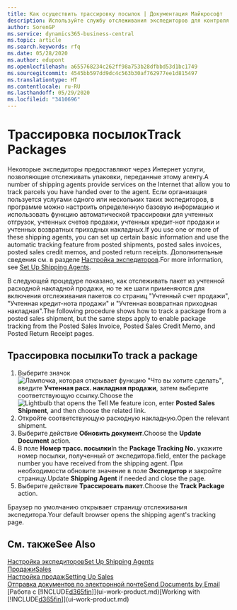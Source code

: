 ```yaml
---
title: Как осуществить трассировку посылок | Документация Майкрософт
description: Используйте службу отслеживания экспедиторов для контроля хода доставки.
author: SorenGP
ms.service: dynamics365-business-central
ms.topic: article
ms.search.keywords: rfq
ms.date: 05/28/2020
ms.author: edupont
ms.openlocfilehash: a655768234c262ff98a753b28dfbbd53d1bc1749
ms.sourcegitcommit: 4545bb597dd9dc4c563b30af762977ee1d815497
ms.translationtype: HT
ms.contentlocale: ru-RU
ms.lasthandoff: 05/29/2020
ms.locfileid: "3410696"
---
```

# <a name="track-packages"></a><span data-ttu-id="8b2e1-103">Трассировка посылок</span><span class="sxs-lookup"><span data-stu-id="8b2e1-103">Track Packages</span></span>

<span data-ttu-id="8b2e1-104">Некоторые экспедиторы предоставляют через Интернет услуги, позволяющие отслеживать упаковки, переданные этому агенту.</span><span class="sxs-lookup"><span data-stu-id="8b2e1-104">A number of shipping agents provide services on the Internet that allow you to track parcels you have handed over to the agent.</span></span> <span data-ttu-id="8b2e1-105">Если организация пользуется услугами одного или нескольких таких экспедиторов, в программе можно настроить определенную базовую информацию и использовать функцию автоматической трассировки для учтенных отгрузок, учтенных счетов продажи, учтенных кредит-нот продажи и учтенных возвратных приходных накладных.</span><span class="sxs-lookup"><span data-stu-id="8b2e1-105">If you use one or more of these shipping agents, you can set up certain basic information and use the automatic tracking feature from posted shipments, posted sales invoices, posted sales credit memos, and posted return receipts.</span></span> <span data-ttu-id="8b2e1-106">Дополнительные сведения см. в разделе [Настройка экспедиторов](sales-how-to-set-up-shipping-agents.md).</span><span class="sxs-lookup"><span data-stu-id="8b2e1-106">For more information, see [Set Up Shipping Agents](sales-how-to-set-up-shipping-agents.md).</span></span>  

<span data-ttu-id="8b2e1-107">В следующей процедуре показано, как отслеживать пакет из учтенной расходной накладной продажи, но те же шаги применяются для включения отслеживания пакетов со страниц "Учтенный счет продажи", "Учтенная кредит-нота продажи" и "Учтенная возвратная приходная накладная".</span><span class="sxs-lookup"><span data-stu-id="8b2e1-107">The following procedure shows how to track a package from a posted sales shipment, but the same steps apply to enable package tracking from the Posted Sales Invoice, Posted Sales Credit Memo, and Posted Return Receipt pages.</span></span>  

## <a name="to-track-a-package"></a><span data-ttu-id="8b2e1-108">Трассировка посылки</span><span class="sxs-lookup"><span data-stu-id="8b2e1-108">To track a package</span></span>

1. <span data-ttu-id="8b2e1-109">Выберите значок ![Лампочка, которая открывает функцию "Что вы хотите сделать"](media/ui-search/search_small.png "Что вы хотите сделать"), введите **Учтенная расх. накладная продажи**, затем выберите соответствующую ссылку.</span><span class="sxs-lookup"><span data-stu-id="8b2e1-109">Choose the ![Lightbulb that opens the Tell Me feature](media/ui-search/search_small.png "Tell me what you want to do") icon, enter **Posted Sales Shipment**, and then choose the related link.</span></span>
2. <span data-ttu-id="8b2e1-110">Откройте соответствующую расходную накладную.</span><span class="sxs-lookup"><span data-stu-id="8b2e1-110">Open the relevant shipment.</span></span>
3. <span data-ttu-id="8b2e1-111">Выберите действие **Обновить документ**.</span><span class="sxs-lookup"><span data-stu-id="8b2e1-111">Choose the **Update Document** action.</span></span>
4. <span data-ttu-id="8b2e1-112">В поле **Номер трасс. посылки**</span><span class="sxs-lookup"><span data-stu-id="8b2e1-112">In the **Package Tracking No.**</span></span> <span data-ttu-id="8b2e1-113">укажите номер посылки, полученный от экспедитора.</span><span class="sxs-lookup"><span data-stu-id="8b2e1-113">field, enter the package number you have received from the shipping agent.</span></span> <span data-ttu-id="8b2e1-114">При необходимости обновите значение в поле **Экспедитор** и закройте страницу.</span><span class="sxs-lookup"><span data-stu-id="8b2e1-114">Update **Shipping Agent** if needed and close the page.</span></span>
5. <span data-ttu-id="8b2e1-115">Выберите действие **Трассировать пакет**.</span><span class="sxs-lookup"><span data-stu-id="8b2e1-115">Choose the **Track Package** action.</span></span>

<span data-ttu-id="8b2e1-116">Браузер по умолчанию открывает страницу отслеживания экспедитора.</span><span class="sxs-lookup"><span data-stu-id="8b2e1-116">Your default browser opens the shipping agent's tracking page.</span></span>

## <a name="see-also"></a><span data-ttu-id="8b2e1-117">См. также</span><span class="sxs-lookup"><span data-stu-id="8b2e1-117">See Also</span></span>

[<span data-ttu-id="8b2e1-118">Настройка экспедиторов</span><span class="sxs-lookup"><span data-stu-id="8b2e1-118">Set Up Shipping Agents</span></span>](sales-how-to-set-up-shipping-agents.md)  
[<span data-ttu-id="8b2e1-119">Продажи</span><span class="sxs-lookup"><span data-stu-id="8b2e1-119">Sales</span></span>](sales-manage-sales.md)  
[<span data-ttu-id="8b2e1-120">Настройка продаж</span><span class="sxs-lookup"><span data-stu-id="8b2e1-120">Setting Up Sales</span></span>](sales-setup-sales.md)  
[<span data-ttu-id="8b2e1-121">Отправка документов по электронной почте</span><span class="sxs-lookup"><span data-stu-id="8b2e1-121">Send Documents by Email</span></span>](ui-how-send-documents-email.md)  
<span data-ttu-id="8b2e1-122">[Работа с [!INCLUDE[d365fin](includes/d365fin_md.md)]](ui-work-product.md)</span><span class="sxs-lookup"><span data-stu-id="8b2e1-122">[Working with [!INCLUDE[d365fin](includes/d365fin_md.md)]](ui-work-product.md)</span></span>
